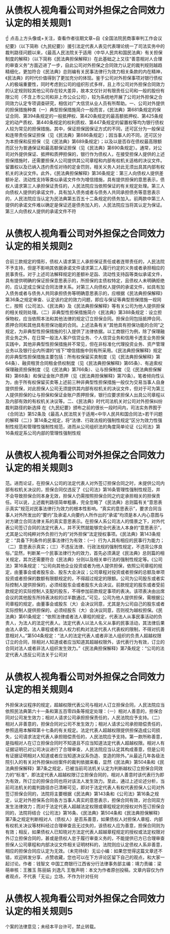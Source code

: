 # 从债权人视角看公司对外担保之合同效力认定的相关规则1

☝ 点击上方头像或+关注，查看作者往期文章~自《全国法院民商事审判工作会议纪要》（以下简称《九民纪要》）援引法定代表人表见代表理论统一了司法实务中的裁判路径问题以来，《最高人民法院关于适用〈中华人民共和国民法典〉有关担保制度的解释》（以下简称《民法典担保解释》）在此基础之上又往“善意相对人合理的审查义务”方面迈进了一步，自此公司对外担保之合同效力认定的裁判规则越趋精细化，更加符合《民法典》总则编有关民事法律行为效力相关条款的内在精神，《民法典》的时代价值得到了更加充分的体现。鉴于公司对外担保事项对银行债权人的极端重要性，同时考虑到公司的组织形式多样，且上市公司对外担保合同效力的认定规则较其他公司存在较大差异，故本文仅针对有限责任公司和一般的股份有限公司（不含上市公司和非上市公众公司），较为系统地开展了公司对外担保之合同效力认定专项调查研究，相信对广大信贷从业人员有所帮助。一、公司对外提供的担保措施种类（一）典型担保措施简介一般而言，《民法典》第681条规定的保证合同、第394条规定的一般抵押权、第420条规定的最高额抵押权、第425条规定的动产质权、第440条规定的权利质权、第447条规定的留置权等均为银行债权人较为常见的担保措施。其中，保证担保因保证方式的不同，还可区分为一般保证和连带责任保证担保（见《民法典》第686条规定）；因当事人的不同，还可区分为本担保和反担保（见《民法典》第689条规定）；以及以是否存在债权最高限额而区分为普通保证和最高额保证担保（见《民法典》第690条规定）。通常，对公司对外提供保证、抵押和质押担保的，银行作为债权人，在接受担保人提供的上述担保措施时，还需要担保人公司提供其公司章程和内部有权机关适格的决议文件。留置权以及已纳入违约责任对待的定金罚则，相关义务人对此无须出具其内部有权机关的决议文件。此外，《民法典担保解释》第36条规定：第三人向债权人提供差额补足、流动性支持等类似承诺文件作为增信措施，具有提供担保的意思表示，债权人请求第三人承担保证责任的，人民法院应当依照保证的有关规定处理。第三人向债权人提供的承诺文件，具有加入债务或者与债务人共同承担债务等意思表示的，人民法院应当认定为民法典第五百五十二条规定的债务加入。前两款中第三人提供的承诺文件难以确定是保证还是债务加入的，人民法院应当将其认定为保证。第三人向债权人提供的承诺文件不符

# 从债权人视角看公司对外担保之合同效力认定的相关规则2

合前三款规定的情形，债权人请求第三人承担保证责任或者连带责任的，人民法院不予支持，但是不影响其依据承诺文件请求第三人履行约定的义务或者承担相应的民事责任。对于上述司法解释规定的差额补足函、流动性支持函等类似承诺文件，具有提供明确的保证担保意思表示的，所担保的主债权特定，且债权人未明确拒绝的，应认定成立保证合同法律关系。对第三人向债权人提供的承诺文件，如具有加入债务或者与债务人共同承担债务等明确意思表示的，应根据《民法典担保解释》第36条之规定审查、认定该约定的效力问题，即应与保证等典型担保措施一视同仁，按照《公司法》、《民法典》及《民法典担保解释》等有关公司为他人提供担保的相关规则处理。（二）非典型性担保措施简介《民法典》第388条规定：设立担保物权，应当依照本法和其他法律的规定订立担保合同。担保合同包括抵押合同、质押合同和其他具有担保功能的合同。上述法条有关“其他具有担保功能的合同”之规定，为非典型性担保措施的引入提供了法律依据。以工商银行为例，除了保理融资业务之外，在日常一般法人客户信贷业务、个人信贷业务和信用卡透支业务担保实践中，其他非典型性担保措施并不常见，但在非标准化代理投资业务、资产管理业务以及银行业内所谓的“线下”增信措施中则有所采用。《民法典担保解释》规定的非典型性担保措施主要包括：所有权保留买卖制度（见《民法典担保解释》第64条）、融资租赁合同租金债权制度（见《民法典担保解释》第65条）、有追索权保理融资担保制度（见《民法典》第766条）、让与担保制度（见《民法典担保解释》第68条）和保证金账户质押（见《民法典担保解释》第70条）。笔者倾向性认为，由于所有权保留买卖等上述前三种非典型性担保措施一般仅为交易当事人自身提供担保，对此担保人公司无须提供其内部有权机关的决议文件，但对于可为第三人提供担保的让与担保和保证金账户质押担保，银行应要求担保人出具公司章程以及内部有效的有权机关决议等。二、《民法典》时代司法机关对公司对外担保纠纷裁判路径的新选择 在《九民纪要》颁布之前的很长一段时间内，司法实务界囿于《合同法》第52条及《最高人民法院关于适用<中华人民共和国合同法>若干问题的解释（二）》第14条之规定，将“法律、行政法规的强制性规定”区分为效力性强制性规范和管理性强制性规范，进而从公司组织法的角度简单论证《公司法》第16条规定系公司内部的管理性强制性规

# 从债权人视角看公司对外担保之合同效力认定的相关规则3

范。进而论证，在担保人公司的法定代表人对外签订担保合同之时，未提供公司内部有权机关决议的，担保合同仅违反了《公司法》第16条管理性强制性规范，并不会导致担保合同本身无效，担保人仍需按照担保合同之约定承担相关的担保责任。可以说，上述裁判路径简单粗暴，完全忽略了《民法典》总则篇有关“意思表示真实”规范对民事法律行为效力的根本性影响。“真实的意思表示”，要求合同当事人对外所发出的“要约”及承诺人向要约人所作出的“承诺”均须是本人内心意图与对方建立合同法律关系的真实意思表示。在担保人系公司法人的情景之下，对外代表公司签订合同的法定代表人，并不天然就能够完全代表法人本身的“意思表示”，尤其是公司纯粹对外负担行为的“对外担保”法定授权事项。《民法典》第143条规定：“具备下列条件的民事法律行为有效：（一）行为人具有相应的民事行为能力；（二）意思表示真实；（三）不违反法律、行政法规的强制性规定，不违背公序良俗。”显然，判断某一个民事法律行为的效力，首先必须满足《民法典》总则篇的相关规定，其次还需要符合《民法典》分则以及相关单行法的强制性规定等。《公司法》第16条规定：“公司向其他企业投资或者为他人提供担保，依照公司章程的规定，由董事会或者股东会、股东大会决议；公司章程对投资或者担保的总额及单项投资或者担保的数额有限额规定的，不得超过规定的限额。公司为公司股东或者实际控制人提供担保的，必须经股东会或者股东大会决议。前款规定的股东或者受前款规定的实际控制人支配的股东，不得参加前款规定事项的表决。该项表决由出席会议的其他股东所持表决权的过半数通过。”可见，公司为他人提供担保，需根据公司章程的规定，由董事会或股东（大）会决议同意，尤其是为公司自己的股东或者实际控制人提供担保的，必须经股东（大）会决议同意，否则视为越权担保。《民法典》第61条规定：“依照法律或者法人章程的规定，代表法人从事民事活动的负责人，为法人的法定代表人。法定代表人以法人名义从事的民事活动，其法律后果由法人承受。法人章程或者法人权力机构对法定代表人代表权的限制，不得对抗善意相对人。”第504条规定：“法人的法定代表人或者非法人组织的负责人超越权限订立的合同，除相对人知道或者应当知道其超越权限外，该代表行为有效，订立的合同对法人或者非法人组织发生效力。”《民法典担保解释》第7条规定：“公司的法定代表人违反公司法关于公司对

# 从债权人视角看公司对外担保之合同效力认定的相关规则4

外担保决议程序的规定，超越权限代表公司与相对人订立担保合同，人民法院应当依照民法典第六十一条和第五百零四条等规定处理：（一）相对人善意的，担保合同对公司发生效力；相对人请求公司承担担保责任的，人民法院应予支持。（二）相对人非善意的，担保合同对公司不发生效力；相对人请求公司承担赔偿责任的，参照适用本解释第十七条的有关规定。法定代表人超越权限提供担保造成公司损失，公司请求法定代表人承担赔偿责任的，人民法院应予支持。第一款所称善意，是指相对人在订立担保合同时不知道且不应当知道法定代表人超越权限。相对人有证据证明已对公司决议进行了合理审查，人民法院应当认定其构成善意，但是公司有证据证明相对人知道或者应当知道决议系伪造、变造的除外。”从最近几年各级法院引入的有关对外担保纠纷案件的裁判依据来看，显然《民法典》第504条和《民法典担保解释》第7条之规定，已被当前司法机关认定为判断越权订立担保合同效力的“标准”，即法定代表人超越权限订立担保合同的，相对人善意时该代表行为即为有效，所订立的担保合同也将对该法人发生效力。至此，通过上述论述分析，当前司法机关的裁判路径亦已清晰可见，即对于法定代表人有权代表担保人公司对外签订担保合同的，法院将主要根据《民法典》第143条和《公司法》第16条之规定，认定对外担保系合同各方当事人真实的意思表示，担保合同有效，对合同双方发生法律效力；而对于法定代表人超越法定权限或章程规定的授权对外签订担保合同的，法院将结合《公司法》第16条、《民法典》第504条和《民法典担保解释》第7条之规定判断相对人（债权人）是否系善意，如果债权人对担保人章程、内部有权机关决议等材料经过合理审查且无过失的，该债权人应为善意，担保合同则为有效；相反，如果债权人已知晓对方法定代表人超越章程规定的授权或法定权限对外订立担保合同的，甚或是债权人怠于履行审查义务的，不能提供已方已合理审查担保人公司章程和内部决议文件相关证明材料的，法院则应认定债权人系非善意，相应的担保合同应认定为无效。（未完待续）无讼小编：如果您觉得这篇文章还不错，欢迎转发分享、点赞收藏，您也可以在下方评论区留下自己的观点，和大家一起讨论。作者：钱智文 中国工商银行江西省分行法律事务部主编：靖力责编：梁萌审核：王雅玉 陈丽娟 刘逸凡 王敬声明：本文为作者原创投稿，文章内容仅为作者观点，不代表「无讼」立场，不作为针对任何

# 从债权人视角看公司对外担保之合同效力认定的相关规则5

个案的法律意见；未经本平台许可，禁止转载。

